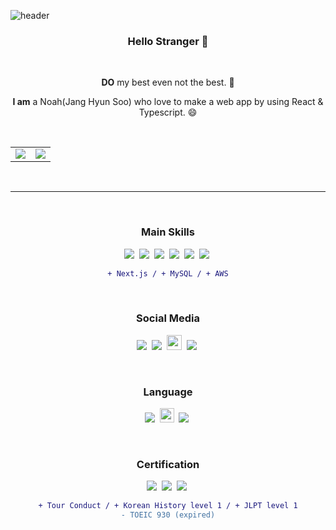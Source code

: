 
![header](https://capsule-render.vercel.app/api?type=slice&color=D5E5FA)

### <div align="center">Hello Stranger 👋 </div>

<br/>

<div align="center">

**DO** my best even not the best. 🏃

**I am** a Noah(Jang Hyun Soo) who love to make a web app by using React & Typescript. 😄
  
</div>

<br/>

<table align="center">
  <tr>
    <td valign="top"><img align="top" src="https://github-readme-stats.vercel.app/api?username=noah071610&show_icons=true&hide_border=true" />
    <td valign="top"><img align="top" src="https://github-readme-stats.vercel.app/api/top-langs/?username=noah071610&layout=compact&hide_border=true"/>
  </tr>
</table>

<br/>


---

<br/>

<div align="center">
	
### Main Skills
  
<img src="https://img.shields.io/badge/HTML5-E34F26?style=flat&logo=HTML5&logoColor=white"/>&nbsp;
<img src="https://img.shields.io/badge/CSS3-1572B6?style=flat&logo=CSS3&logoColor=white"/>&nbsp; 
<img src="https://img.shields.io/badge/JavaScript-F7DF1E?style=flat&logo=JavaScript&logoColor=white"/>&nbsp;
<img src="https://img.shields.io/badge/TypeScript-3178C6?style=flat&logo=TypeScript&logoColor=white"/>&nbsp;
<img src="https://img.shields.io/badge/React-61DAFB?style=flat&logo=React&logoColor=white"/>&nbsp;
<img src="https://img.shields.io/badge/Node.js-339933?style=flat&logo=node-dot-js&logoColor=white"/>&nbsp;

```diff
+ Next.js / + MySQL / + AWS
```
	
<br/>
	
### Social Media

<a href="https://github.com/noah071610" target="_blank"><img src="https://image.flaticon.com/icons/png/24/25/25657.png"/></a>&nbsp;
<a href="https://www.instagram.com/salmonchobab" target="_blank"><img src="https://image.flaticon.com/icons/png/24/1409/1409946.png"/></a>&nbsp;
<a href="https://velog.io/@noah071610" target="_blank"><img width="24px" src="https://api.faviconkit.com/velog.io/144"/></a>&nbsp;
<a href="noah071610@naver.com"><img src="https://image.flaticon.com/icons/png/24/552/552486.png"/></a>&nbsp;
	
<br/>
	
### Language

<img src="https://image.flaticon.com/icons/png/24/197/197582.png" />&nbsp;
<img width="23" src="https://image.flaticon.com/icons/png/24/197/197484.png" />&nbsp;
<img src="https://image.flaticon.com/icons/png/24/197/197604.png" />&nbsp;
	
<br/>
	
### Certification

<img src="https://img.shields.io/badge/Engineer_Information-000000?style=flat"/>&nbsp;
<img src="https://img.shields.io/badge/English_Interpreter-1572B6?style=flat"/>&nbsp;
<img src="https://img.shields.io/badge/Japanese_Interpreter-E34F26?style=flat"/>&nbsp;

```diff
+ Tour Conduct / + Korean History level 1 / + JLPT level 1
- TOEIC 930 (expired)
```
	
</div>

<br/>
<br/>
<br/>
<br/>
